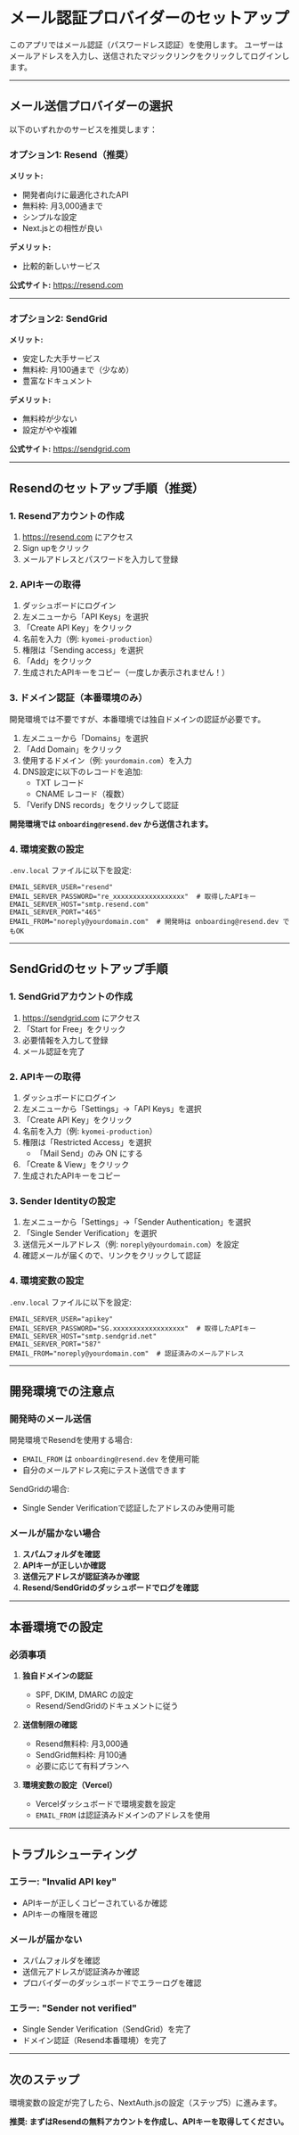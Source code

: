 # メール認証プロバイダーのセットアップ

このアプリではメール認証（パスワードレス認証）を使用します。
ユーザーはメールアドレスを入力し、送信されたマジックリンクをクリックしてログインします。

---

## メール送信プロバイダーの選択

以下のいずれかのサービスを推奨します：

### オプション1: Resend（推奨）

**メリット:**
- 開発者向けに最適化されたAPI
- 無料枠: 月3,000通まで
- シンプルな設定
- Next.jsとの相性が良い

**デメリット:**
- 比較的新しいサービス

**公式サイト:** https://resend.com

---

### オプション2: SendGrid

**メリット:**
- 安定した大手サービス
- 無料枠: 月100通まで（少なめ）
- 豊富なドキュメント

**デメリット:**
- 無料枠が少ない
- 設定がやや複雑

**公式サイト:** https://sendgrid.com

---

## Resendのセットアップ手順（推奨）

### 1. Resendアカウントの作成

1. https://resend.com にアクセス
2. Sign upをクリック
3. メールアドレスとパスワードを入力して登録

### 2. APIキーの取得

1. ダッシュボードにログイン
2. 左メニューから「API Keys」を選択
3. 「Create API Key」をクリック
4. 名前を入力（例: `kyomei-production`）
5. 権限は「Sending access」を選択
6. 「Add」をクリック
7. 生成されたAPIキーをコピー（一度しか表示されません！）

### 3. ドメイン認証（本番環境のみ）

開発環境では不要ですが、本番環境では独自ドメインの認証が必要です。

1. 左メニューから「Domains」を選択
2. 「Add Domain」をクリック
3. 使用するドメイン（例: `yourdomain.com`）を入力
4. DNS設定に以下のレコードを追加:
   - TXT レコード
   - CNAME レコード（複数）
5. 「Verify DNS records」をクリックして認証

**開発環境では `onboarding@resend.dev` から送信されます。**

### 4. 環境変数の設定

`.env.local` ファイルに以下を設定:

```env
EMAIL_SERVER_USER="resend"
EMAIL_SERVER_PASSWORD="re_xxxxxxxxxxxxxxxxxx"  # 取得したAPIキー
EMAIL_SERVER_HOST="smtp.resend.com"
EMAIL_SERVER_PORT="465"
EMAIL_FROM="noreply@yourdomain.com"  # 開発時は onboarding@resend.dev でもOK
```

---

## SendGridのセットアップ手順

### 1. SendGridアカウントの作成

1. https://sendgrid.com にアクセス
2. 「Start for Free」をクリック
3. 必要情報を入力して登録
4. メール認証を完了

### 2. APIキーの取得

1. ダッシュボードにログイン
2. 左メニューから「Settings」→「API Keys」を選択
3. 「Create API Key」をクリック
4. 名前を入力（例: `kyomei-production`）
5. 権限は「Restricted Access」を選択
   - 「Mail Send」のみ ON にする
6. 「Create & View」をクリック
7. 生成されたAPIキーをコピー

### 3. Sender Identityの設定

1. 左メニューから「Settings」→「Sender Authentication」を選択
2. 「Single Sender Verification」を選択
3. 送信元メールアドレス（例: `noreply@yourdomain.com`）を設定
4. 確認メールが届くので、リンクをクリックして認証

### 4. 環境変数の設定

`.env.local` ファイルに以下を設定:

```env
EMAIL_SERVER_USER="apikey"
EMAIL_SERVER_PASSWORD="SG.xxxxxxxxxxxxxxxxxx"  # 取得したAPIキー
EMAIL_SERVER_HOST="smtp.sendgrid.net"
EMAIL_SERVER_PORT="587"
EMAIL_FROM="noreply@yourdomain.com"  # 認証済みのメールアドレス
```

---

## 開発環境での注意点

### 開発時のメール送信

開発環境でResendを使用する場合:
- `EMAIL_FROM` は `onboarding@resend.dev` を使用可能
- 自分のメールアドレス宛にテスト送信できます

SendGridの場合:
- Single Sender Verificationで認証したアドレスのみ使用可能

### メールが届かない場合

1. **スパムフォルダを確認**
2. **APIキーが正しいか確認**
3. **送信元アドレスが認証済みか確認**
4. **Resend/SendGridのダッシュボードでログを確認**

---

## 本番環境での設定

### 必須事項

1. **独自ドメインの認証**
   - SPF, DKIM, DMARC の設定
   - Resend/SendGridのドキュメントに従う

2. **送信制限の確認**
   - Resend無料枠: 月3,000通
   - SendGrid無料枠: 月100通
   - 必要に応じて有料プランへ

3. **環境変数の設定（Vercel）**
   - Vercelダッシュボードで環境変数を設定
   - `EMAIL_FROM` は認証済みドメインのアドレスを使用

---

## トラブルシューティング

### エラー: "Invalid API key"
- APIキーが正しくコピーされているか確認
- APIキーの権限を確認

### メールが届かない
- スパムフォルダを確認
- 送信元アドレスが認証済みか確認
- プロバイダーのダッシュボードでエラーログを確認

### エラー: "Sender not verified"
- Single Sender Verification（SendGrid）を完了
- ドメイン認証（Resend本番環境）を完了

---

## 次のステップ

環境変数の設定が完了したら、NextAuth.jsの設定（ステップ5）に進みます。

**推奨: まずはResendの無料アカウントを作成し、APIキーを取得してください。**
